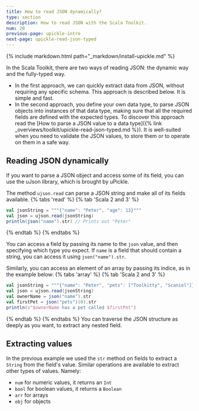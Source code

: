 ```yaml
---
title: How to read JSON dynamically?
type: section
description: How to read JSON with the Scala Toolkit.
num: 20
previous-page: upickle-intro
next-page: upickle-read-json-typed
---
```


{% include markdown.html path="_markdown/install-upickle.md" %}

In the Scala Toolkit, there are two ways of reading JSON: the dynamic way and the fully-typed way.
- In the first approach, we can quickly extract data from JSON, without requiring any specific schema.
This approach is described below.
It is simple and fast.
 - In the second approach, you define your own data type, to parse JSON objects into instances of that data type, making sure that all the required fields are defined with the expected types.
 To discover this approach read the [How to parse a JSON value to a data type]({% link _overviews/toolkit/upickle-read-json-typed.md %}).
 It is well-suited when you need to validate the JSON values, to store them or to operate on them in a safe way.

## Reading JSON dynamically
If you want to parse a JSON object and access some of its field, you can use the uJson library, which is brought by uPickle.

The method `ujson.read` can parse a JSON string and make all of its fields available.
{% tabs 'read' %}
{% tab 'Scala 2 and 3' %}
```scala
val jsonString = """{"name": "Peter", "age": 13}"""
val json = ujson.read(jsonString)
println(json("name").str) // Prints out "Peter"
```
{% endtab %}
{% endtabs %}

You can access a field by passing its name to the `json` value, and then specifying which type you expect.
If `name` is a field that should contain a string, you can access it using `json("name").str`.

Similarly, you can access an element of an array by passing its indice, as in the example below:
{% tabs 'array' %}
{% tab 'Scala 2 and 3' %}
```scala
val jsonString = """{"name": "Peter", "pets": ["Toolkitty", "Scaniel"]}"""
val json = ujson.read(jsonString)
val ownerName = json("name").str
val firstPet = json("pets")(0).str
println(s"$ownerName has a pet called $firstPet")
```
{% endtab %}
{% endtabs %}
You can traverse the JSON structure as deeply as you want, to extract any nested field.

## Extracting values
In the previous example we used the `str` method on fields to extract a `String` from the field's value.
Similar operations are available to extract other types of values. Namely:
 - `num` for numeric values, it returns an `Int`
 - `bool` for boolean values, it returns a `Boolean`
 - `arr` for arrays
 - `obj` for objects
